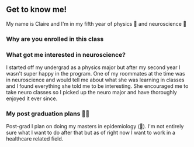 ## Get to know me!
My name is Claire and I'm in my fifth year of physics 🔭 and neuroscience 🧠

### Why are you enrolled in this class


### What got me interested in neuroscience?
I started off my undergrad as a physics major but after my second year I wasn't super happy in the program. One of my roommates at the time was in neuroscience and would tell me about what she was learning in classes and I found everything she told me to be interesting. She encouraged me to take neuro classes so I picked up the neuro major and have thoroughly enjoyed it ever since. 

### My post graduation plans 👩‍🎓
Post-grad I plan on doing my masters in epidemiology (🤞). I'm not entirely sure what I want to do after that but as of right now I want to work in a healthcare related field. 

<!--
**claire-davis/claire-davis** is a ✨ _special_ ✨ repository because its `README.md` (this file) appears on your GitHub profile.

Here are some ideas to get you started:

- 🔭 I’m currently working on ...
- 🌱 I’m currently learning ...
- 👯 I’m looking to collaborate on ...
- 🤔 I’m looking for help with ...
- 💬 Ask me about ...
- 📫 How to reach me: ...
- 😄 Pronouns: ...
- ⚡ Fun fact: ...
-->
